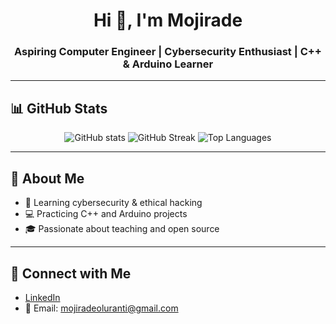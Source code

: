 <h1 align="center">Hi 👋, I'm Mojirade</h1>
<h3 align="center">Aspiring Computer Engineer | Cybersecurity Enthusiast | C++ & Arduino Learner</h3>

---

## 📊 GitHub Stats

<div align="center">
  
  <!-- Stats -->
  <img src="https://github-readme-stats.vercel.app/api?username=Mojirade18&show_icons=true&theme=radical" alt="GitHub stats" />
  
  <!-- Streak -->
  <img src="https://streak-stats.demolab.com?user=Mojirade18&theme=radical" alt="GitHub Streak" />
  
  <!-- Languages -->
  <img src="https://github-readme-stats.vercel.app/api/top-langs/?username=Mojirade18&layout=compact&theme=radical" alt="Top Languages" />
  
</div>

---

## 🌟 About Me
- 🔐 Learning cybersecurity & ethical hacking  
- 💻 Practicing C++ and Arduino projects  
- 🎓 Passionate about teaching and open source  

---

## 🔗 Connect with Me
- [LinkedIn](https://www.linkedin.com/in/mojirade-adekanmi-971a05248/)
- 📧 Email: mojiradeoluranti@gmail.com
